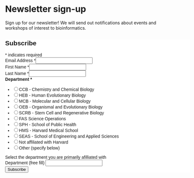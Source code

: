 # Newsletter sign-up

Sign up for our newsletter! We will send out notifications about events and workshops of interest to bioinformatics.

<div id="mc_embed_shell">
      <link href="https://cdn-images.mailchimp.com/embedcode/classic-061523.css" rel="stylesheet" type="text/css">
  <style type="text/css">
        #mc_embed_signup{background:#fff; false;clear:left; font:14px Helvetica,Arial,sans-serif; width: 600px;}
        /* Add your own Mailchimp form style overrides in your site stylesheet or in this style block.
           We recommend moving this block and the preceding CSS link to the HEAD of your HTML file. */
</style>
<div id="mc_embed_signup">
    <form action="https://harvard.us11.list-manage.com/subscribe/post?u=0f55789a3c19c26eaa5f369e0&amp;id=787777b77c&amp;f_id=000315e1f0" method="post" id="mc-embedded-subscribe-form" name="mc-embedded-subscribe-form" class="validate" target="_self" novalidate="">
        <div id="mc_embed_signup_scroll"><h2>Subscribe</h2>
            <div class="indicates-required"><span class="asterisk">*</span> indicates required</div>
            <div class="mc-field-group"><label for="mce-EMAIL">Email Address <span class="asterisk">*</span></label><input type="email" name="EMAIL" class="required email" id="mce-EMAIL" required="" value=""></div><div class="mc-field-group"><label for="mce-FNAME">First Name <span class="asterisk">*</span></label><input type="text" name="FNAME" class="required text" id="mce-FNAME" value="" required=""></div><div class="mc-field-group"><label for="mce-LNAME">Last Name <span class="asterisk">*</span></label><input type="text" name="LNAME" class="required text" id="mce-LNAME" value="" required=""></div><div class="mc-field-group input-group"><strong>Department <span class="asterisk">*</span></strong><ul><li><input type="radio" name="MMERGE3" id="mce-MMERGE30" value="CCB - Chemistry and Chemical Biology"><label for="mce-MMERGE30">CCB - Chemistry and Chemical Biology</label></li><li><input type="radio" name="MMERGE3" id="mce-MMERGE31" value="HEB - Human Evolutionary Biology"><label for="mce-MMERGE31">HEB - Human Evolutionary Biology</label></li><li><input type="radio" name="MMERGE3" id="mce-MMERGE32" value="MCB - Molecular and Cellular Biology"><label for="mce-MMERGE32">MCB - Molecular and Cellular Biology</label></li><li><input type="radio" name="MMERGE3" id="mce-MMERGE33" value="OEB - Organismal and Evolutionary Biology"><label for="mce-MMERGE33">OEB - Organismal and Evolutionary Biology</label></li><li><input type="radio" name="MMERGE3" id="mce-MMERGE34" value="SCRB - Stem Cell and Regenerative Biology"><label for="mce-MMERGE34">SCRB - Stem Cell and Regenerative Biology</label></li><li><input type="radio" name="MMERGE3" id="mce-MMERGE35" value="FAS Science Operations"><label for="mce-MMERGE35">FAS Science Operations</label></li><li><input type="radio" name="MMERGE3" id="mce-MMERGE36" value="SPH - School of Public Health"><label for="mce-MMERGE36">SPH - School of Public Health</label></li><li><input type="radio" name="MMERGE3" id="mce-MMERGE37" value="HMS - Harvard Medical School"><label for="mce-MMERGE37">HMS - Harvard Medical School</label></li><li><input type="radio" name="MMERGE3" id="mce-MMERGE38" value="SEAS - School of Engineering and Applied Sciences"><label for="mce-MMERGE38">SEAS - School of Engineering and Applied Sciences</label></li><li><input type="radio" name="MMERGE3" id="mce-MMERGE39" value="Not affiliated with Harvard"><label for="mce-MMERGE39">Not affiliated with Harvard</label></li><li><input type="radio" name="MMERGE3" id="mce-MMERGE310" value="Other (specify below)"><label for="mce-MMERGE310">Other (specify below)</label></li></ul><span id="mce-MMERGE3-HELPERTEXT" class="helper_text">Select the department you are primarily afilliated with</span></div><div class="mc-field-group"><label for="mce-MMERGE4">Department (free fill) </label><input type="text" name="MMERGE4" class=" text" id="mce-MMERGE4" value=""></div>
        <div id="mce-responses" class="clear">
            <div class="response" id="mce-error-response" style="display: none;"></div>
            <div class="response" id="mce-success-response" style="display: none;"></div>
        </div><div style="position: absolute; left: -5000px;" aria-hidden="true"><input type="text" name="b_0f55789a3c19c26eaa5f369e0_787777b77c" tabindex="-1" value=""></div><div class="clear"><input type="submit" name="subscribe" id="mc-embedded-subscribe" class="button" value="Subscribe"></div>
    </div>
</form>
</div>
</div>
